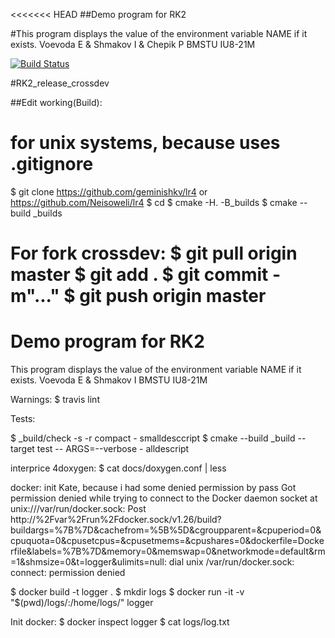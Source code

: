 <<<<<<< HEAD
##Demo program for RK2

#This program displays the value of the environment variable NAME if it exists. Voevoda E & Shmakov I & Chepik P
BMSTU IU8-21M

[![Build Status](https://travis-ci.org/geminishkv/lr4.svg?branch=master)](https://travis-ci.org/geminishkv/lr4)


#RK2_release_crossdev


##Edit working(Build):

#    for unix systems, because uses .gitignore 
$ git clone https://github.com/geminishkv/lr4 or https://github.com/Neisoweli/lr4
$ cd 
$ cmake -H. -B_builds
$ cmake --build _builds

For fork crossdev:
$ git pull origin master
$ git add .
$ git commit -m"..."
$ git push origin master
=======
# Demo program for RK2

This program displays the value of the environment variable NAME if it exists.
Voevoda E & Shmakov I
BMSTU IU8-21M

Warnings:
$ travis lint

Tests:

$ _build/check -s -r compact - smalldesccript
$ cmake --build _build --target test -- ARGS=--verbose - alldescript

interprice 4doxygen:
$ cat docs/doxygen.conf | less

docker: init Kate, because i had some denied permission by pass
Got permission denied while trying to connect to the Docker daemon socket at unix:///var/run/docker.sock: Post http://%2Fvar%2Frun%2Fdocker.sock/v1.26/build?buildargs=%7B%7D&cachefrom=%5B%5D&cgroupparent=&cpuperiod=0&cpuquota=0&cpusetcpus=&cpusetmems=&cpushares=0&dockerfile=Dockerfile&labels=%7B%7D&memory=0&memswap=0&networkmode=default&rm=1&shmsize=0&t=logger&ulimits=null: dial unix /var/run/docker.sock: connect: permission denied

$ docker build -t logger .
$ mkdir logs
$ docker run -it -v "$(pwd)/logs/:/home/logs/" logger


Init docker:
$ docker inspect logger
$ cat logs/log.txt

